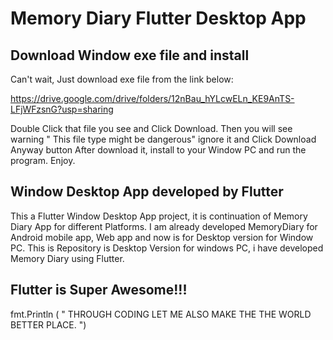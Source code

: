 # Memory Diary Flutter Desktop App

## Download Window exe file and install 
Can't wait, Just download exe file from the link below:

https://drive.google.com/drive/folders/12nBau_hYLcwELn_KE9AnTS-LFjWFzsnG?usp=sharing

Double Click that file you see and Click Download.
Then you will see warning " This file type might be dangerous" ignore it and Click Download Anyway button
After download it,  install to your Window PC and run the program.
Enjoy.


## Window Desktop App developed by Flutter
This a Flutter Window Desktop App project, it is continuation of Memory Diary App for different Platforms. 
I am already developed MemoryDiary for Android mobile app, Web app and now is for Desktop version for Window PC.
This is Repository is Desktop Version for windows PC, i have developed Memory Diary using Flutter. 

## Flutter is Super Awesome!!!


fmt.Println ( " THROUGH CODING LET ME ALSO MAKE THE THE WORLD BETTER PLACE. ")


